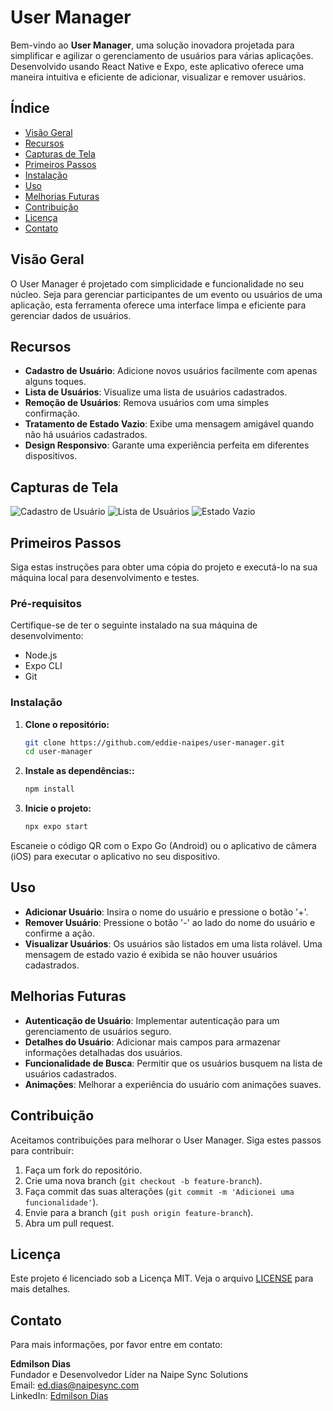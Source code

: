 # User Manager

Bem-vindo ao **User Manager**, uma solução inovadora projetada para simplificar e agilizar o gerenciamento de usuários para várias aplicações. Desenvolvido usando React Native e Expo, este aplicativo oferece uma maneira intuitiva e eficiente de adicionar, visualizar e remover usuários.

## Índice

- [Visão Geral](#visão-geral)
- [Recursos](#recursos)
- [Capturas de Tela](#capturas-de-tela)
- [Primeiros Passos](#primeiros-passos)
- [Instalação](#instalação)
- [Uso](#uso)
- [Melhorias Futuras](#melhorias-futuras)
- [Contribuição](#contribuição)
- [Licença](#licença)
- [Contato](#contato)

## Visão Geral

O User Manager é projetado com simplicidade e funcionalidade no seu núcleo. Seja para gerenciar participantes de um evento ou usuários de uma aplicação, esta ferramenta oferece uma interface limpa e eficiente para gerenciar dados de usuários.

## Recursos

- **Cadastro de Usuário**: Adicione novos usuários facilmente com apenas alguns toques.
- **Lista de Usuários**: Visualize uma lista de usuários cadastrados.
- **Remoção de Usuários**: Remova usuários com uma simples confirmação.
- **Tratamento de Estado Vazio**: Exibe uma mensagem amigável quando não há usuários cadastrados.
- **Design Responsivo**: Garante uma experiência perfeita em diferentes dispositivos.

## Capturas de Tela

![Cadastro de Usuário](./screenshots/user-registration.png)
![Lista de Usuários](./screenshots/user-list.png)
![Estado Vazio](./screenshots/empty-state.png)

## Primeiros Passos

Siga estas instruções para obter uma cópia do projeto e executá-lo na sua máquina local para desenvolvimento e testes.

### Pré-requisitos

Certifique-se de ter o seguinte instalado na sua máquina de desenvolvimento:

- Node.js
- Expo CLI
- Git

### Instalação

1. **Clone o repositório:**
   ```bash
   git clone https://github.com/eddie-naipes/user-manager.git
   cd user-manager

2. **Instale as dependências::**
   ```bash
   npm install

3. **Inicie o projeto:**
   ```bash
   npx expo start

Escaneie o código QR com o Expo Go (Android) ou o aplicativo de câmera (iOS) para executar o aplicativo no seu dispositivo.

 ## Uso

- **Adicionar Usuário**: Insira o nome do usuário e pressione o botão '+'.
- **Remover Usuário**: Pressione o botão '-' ao lado do nome do usuário e confirme a ação.
- **Visualizar Usuários**: Os usuários são listados em uma lista rolável. Uma mensagem de estado vazio é exibida se não houver usuários cadastrados.

## Melhorias Futuras

- **Autenticação de Usuário**: Implementar autenticação para um gerenciamento de usuários seguro.
- **Detalhes do Usuário**: Adicionar mais campos para armazenar informações detalhadas dos usuários.
- **Funcionalidade de Busca**: Permitir que os usuários busquem na lista de usuários cadastrados.
- **Animações**: Melhorar a experiência do usuário com animações suaves.

## Contribuição

Aceitamos contribuições para melhorar o User Manager. Siga estes passos para contribuir:

1. Faça um fork do repositório.
2. Crie uma nova branch (`git checkout -b feature-branch`).
3. Faça commit das suas alterações (`git commit -m 'Adicionei uma funcionalidade'`).
4. Envie para a branch (`git push origin feature-branch`).
5. Abra um pull request.

## Licença

Este projeto é licenciado sob a Licença MIT. Veja o arquivo [LICENSE](LICENSE) para mais detalhes.

## Contato

Para mais informações, por favor entre em contato:

**Edmilson Dias**  
Fundador e Desenvolvedor Líder na Naipe Sync Solutions  
Email: ed.dias@naipesync.com  
LinkedIn: [Edmilson Dias](https://www.linkedin.com/in/edmilson-dias-216012319/)

